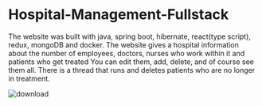 # Hospital-Management-Fullstack

   The website was built with java, spring boot, hibernate, react(type script), redux, mongoDB and docker. The website gives a hospital information about the number of employees, doctors, nurses who work within it and patients who get treated
          You can edit them, add, delete, and of course see them all. There is a thread that runs and deletes patients who are no longer in treatment.
          
          
![download](https://user-images.githubusercontent.com/117359346/206121668-ef0f42bd-ca9d-479d-bf5b-333d0c108fb0.jpg)
